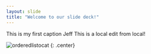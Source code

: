 ```yaml
---
layout: slide
title: "Welcome to our slide deck!"
---
```


This is my first caption Jeff
This is a local edit from local!

![orderedlistocat](https://octodex.github.com/images/mona-the-rivetertocat.png)
{: .center}
